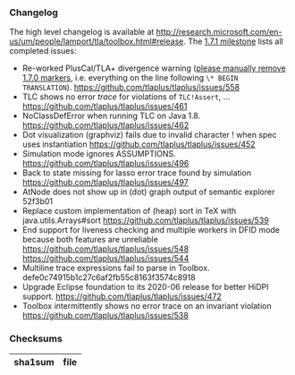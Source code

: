 ### Changelog
The high level changelog is available at http://research.microsoft.com/en-us/um/people/lamport/tla/toolbox.html#release. The [1.7.1 milestone](https://github.com/tlaplus/tlaplus/issues?q=is%3Aissue+milestone%3A1.7.1+is%3Aclosed) lists all completed issues:

* Re-worked PlusCal/TLA+ divergence warning ([please manually remove 1.7.0 markers](https://github.com/tlaplus/tlaplus/issues/558), i.e. everything on the line following `\* BEGIN TRANSLATION`). https://github.com/tlaplus/tlaplus/issues/558 
* TLC shows no error *trace* for violations of `TLC!Assert`, ... https://github.com/tlaplus/tlaplus/issues/461
* NoClassDefError when running TLC on Java 1.8. https://github.com/tlaplus/tlaplus/issues/462
* Dot visualization (graphviz) fails due to invalid character ! when spec uses instantiation https://github.com/tlaplus/tlaplus/issues/452
* Simulation mode ignores ASSUMPTIONS. https://github.com/tlaplus/tlaplus/issues/496
* Back to state missing for lasso error trace found by simulation https://github.com/tlaplus/tlaplus/issues/497
* AtNode does not show up in (dot) graph output of semantic explorer 52f3b01
* Replace custom implementation of (heap) sort in TeX with java.utils.Arrays#sort https://github.com/tlaplus/tlaplus/issues/539
* End support for liveness checking and multiple workers in DFID mode because both features are unreliable https://github.com/tlaplus/tlaplus/issues/548 https://github.com/tlaplus/tlaplus/issues/544
* Multiline trace expressions fail to parse in Toolbox. defe0c74915b1c27c6af2fb55c8163f3574c8918
* Upgrade Eclipse foundation to its 2020-06 release for better HiDPI support. https://github.com/tlaplus/tlaplus/issues/472
* Toolbox intermittently shows no error trace on an invariant violation https://github.com/tlaplus/tlaplus/issues/538

### Checksums
sha1sum|file
------------ | -------------
